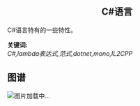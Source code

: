 <h2 align="center">C#语言</h2>
<p>
C#语言特有的一些特性。
</p>

**关键词:**<br/>
*C#,lambda表达式,范式,dotnet,mono,IL2CPP*

## 图谱
![图片加载中...](https://github.com/gonglei007/GameDevMind/blob/main/exports/1.1.3.C%23语言.png?raw=true)
